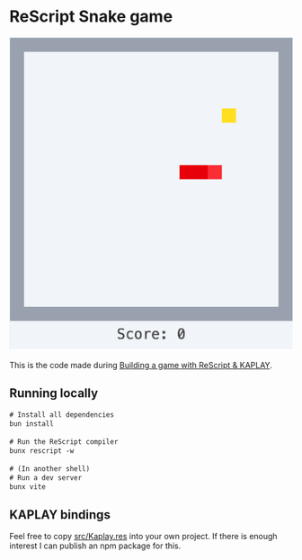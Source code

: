 # ReScript Snake game

![Preview of game](./preview.png)

This is the code made during [Building a game with ReScript & KAPLAY](https://youtu.be/zUyrHXB_ImE).

## Running locally

```shell
# Install all dependencies
bun install

# Run the ReScript compiler
bunx rescript -w

# (In another shell)
# Run a dev server
bunx vite
```
## KAPLAY bindings

Feel free to copy [src/Kaplay.res](./src/Kaplay.res) into your own project.
If there is enough interest I can publish an npm package for this.
